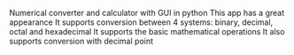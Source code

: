 Numerical converter and calculator with GUI in python 
This app has a great appearance 
It supports conversion between 4 systems: binary, decimal, octal and hexadecimal 
It supports the basic mathematical operations 
It also supports conversion with decimal point
